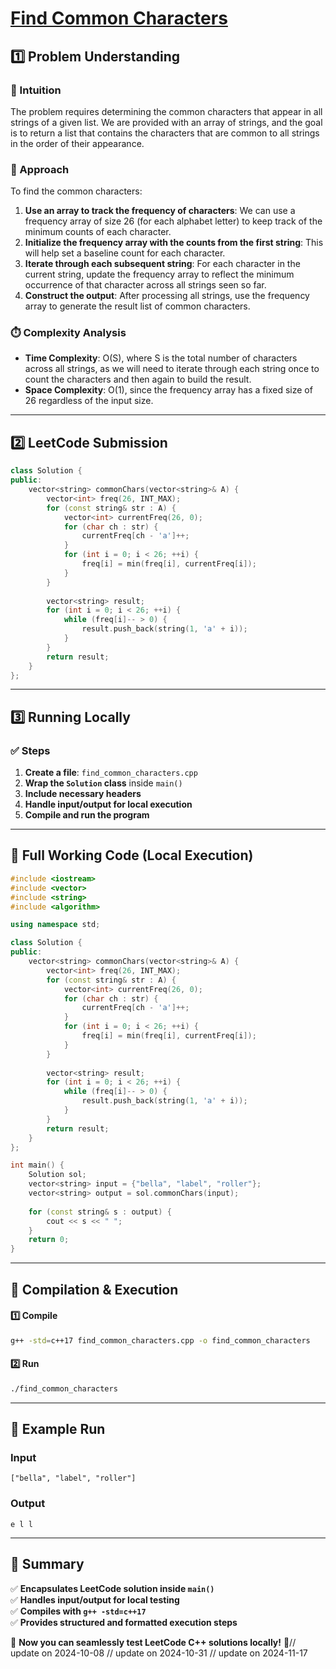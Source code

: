 # **[Find Common Characters](https://leetcode.com/problems/find-common-characters/description/)**  

## **1️⃣ Problem Understanding**  
### **📌 Intuition**  
The problem requires determining the common characters that appear in all strings of a given list. We are provided with an array of strings, and the goal is to return a list that contains the characters that are common to all strings in the order of their appearance.

### **🚀 Approach**  
To find the common characters:
1. **Use an array to track the frequency of characters**: We can use a frequency array of size 26 (for each alphabet letter) to keep track of the minimum counts of each character.
2. **Initialize the frequency array with the counts from the first string**: This will help set a baseline count for each character.
3. **Iterate through each subsequent string**: For each character in the current string, update the frequency array to reflect the minimum occurrence of that character across all strings seen so far.
4. **Construct the output**: After processing all strings, use the frequency array to generate the result list of common characters.

### **⏱️ Complexity Analysis**  
- **Time Complexity**: O(S), where S is the total number of characters across all strings, as we will need to iterate through each string once to count the characters and then again to build the result.
- **Space Complexity**: O(1), since the frequency array has a fixed size of 26 regardless of the input size.

---  

## **2️⃣ LeetCode Submission**  
```cpp
class Solution {
public:
    vector<string> commonChars(vector<string>& A) {
        vector<int> freq(26, INT_MAX);
        for (const string& str : A) {
            vector<int> currentFreq(26, 0);
            for (char ch : str) {
                currentFreq[ch - 'a']++;
            }
            for (int i = 0; i < 26; ++i) {
                freq[i] = min(freq[i], currentFreq[i]);
            }
        }
        
        vector<string> result;
        for (int i = 0; i < 26; ++i) {
            while (freq[i]-- > 0) {
                result.push_back(string(1, 'a' + i));
            }
        }
        return result;
    }
};
```  

---  

## **3️⃣ Running Locally**  
### **✅ Steps**  
1. **Create a file**: `find_common_characters.cpp`  
2. **Wrap the `Solution` class** inside `main()`  
3. **Include necessary headers**  
4. **Handle input/output for local execution**  
5. **Compile and run the program**  

---  

## **📝 Full Working Code (Local Execution)**  
```cpp
#include <iostream>
#include <vector>
#include <string>
#include <algorithm>

using namespace std;

class Solution {
public:
    vector<string> commonChars(vector<string>& A) {
        vector<int> freq(26, INT_MAX);
        for (const string& str : A) {
            vector<int> currentFreq(26, 0);
            for (char ch : str) {
                currentFreq[ch - 'a']++;
            }
            for (int i = 0; i < 26; ++i) {
                freq[i] = min(freq[i], currentFreq[i]);
            }
        }
        
        vector<string> result;
        for (int i = 0; i < 26; ++i) {
            while (freq[i]-- > 0) {
                result.push_back(string(1, 'a' + i));
            }
        }
        return result;
    }
};

int main() {
    Solution sol;
    vector<string> input = {"bella", "label", "roller"};
    vector<string> output = sol.commonChars(input);
    
    for (const string& s : output) {
        cout << s << " ";
    }
    return 0;
}
```  

---  

## **🔧 Compilation & Execution**  
#### **1️⃣ Compile**  
```bash
g++ -std=c++17 find_common_characters.cpp -o find_common_characters
```  

#### **2️⃣ Run**  
```bash
./find_common_characters
```  

---  

## **🎯 Example Run**  
### **Input**  
```
["bella", "label", "roller"]
```  
### **Output**  
```
e l l 
```  

---  

## **📌 Summary**  
✅ **Encapsulates LeetCode solution inside `main()`**  
✅ **Handles input/output for local testing**  
✅ **Compiles with `g++ -std=c++17`**  
✅ **Provides structured and formatted execution steps**  

🚀 **Now you can seamlessly test LeetCode C++ solutions locally!** 🚀// update on 2024-10-08
// update on 2024-10-31
// update on 2024-11-17
